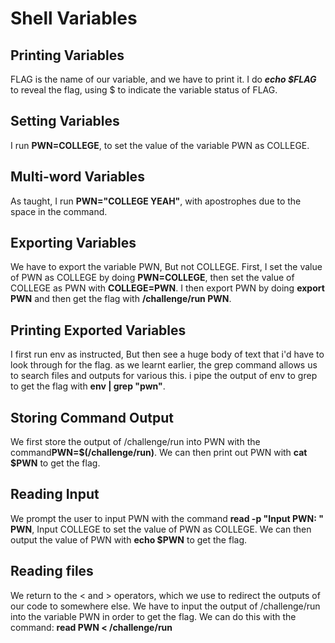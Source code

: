 # Shell Variables

## Printing Variables

FLAG is the name of our variable, and we have to print it. I do ***echo $FLAG*** 
to reveal the flag, using $ to indicate the variable status of FLAG.

## Setting Variables

I run **PWN=COLLEGE**, to set the value of the variable PWN as COLLEGE.

## Multi-word Variables

As taught, I run **PWN="COLLEGE YEAH"**, with apostrophes due to the space in the command.

## Exporting Variables

We have to export the variable PWN, But not COLLEGE. First, I set the value of PWN as COLLEGE by doing **PWN=COLLEGE**, then set the value of COLLEGE as PWN with **COLLEGE=PWN**. I then export PWN by doing **export PWN** and then get the flag with **/challenge/run PWN**.

## Printing Exported Variables

I first run env as instructed, But then see a huge body of text that i'd have to look through for the flag. as we learnt earlier, the grep command allows us to search files and outputs for various this. i pipe the output of env to grep to get the flag with **env | grep "pwn"**.

## Storing Command Output

We first store the output of /challenge/run into PWN with the command**PWN=$(/challenge/run)**. We can then print out PWN with **cat $PWN** to get the flag.

## Reading Input

We prompt the user to input PWN with the command **read -p "Input PWN: " PWN**, Input COLLEGE to set the value of PWN as COLLEGE. We can then output the value of PWN with **echo $PWN** to get the flag.

## Reading files

We return to the < and > operators, which we use to redirect the outputs of our code to somewhere else. We have to input the output of /challenge/run into the variable PWN in order to get the flag. We can do this with the command: **read PWN < /challenge/run**